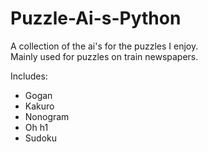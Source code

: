 # Puzzle-Ai-s-Python
A collection of the ai's for the puzzles I enjoy.  
Mainly used for puzzles on train newspapers.  
  
Includes:
- Gogan
- Kakuro
- Nonogram
- Oh h1
- Sudoku
